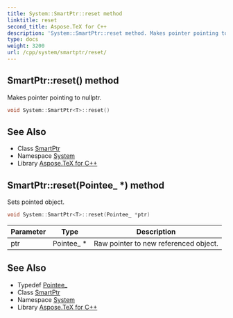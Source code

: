 ```yaml
---
title: System::SmartPtr::reset method
linktitle: reset
second_title: Aspose.TeX for C++
description: 'System::SmartPtr::reset method. Makes pointer pointing to nullptr in C++.'
type: docs
weight: 3200
url: /cpp/system/smartptr/reset/
---
```

## SmartPtr::reset() method


Makes pointer pointing to nullptr.

```cpp
void System::SmartPtr<T>::reset()
```

## See Also

* Class [SmartPtr](../)
* Namespace [System](../../)
* Library [Aspose.TeX for C++](../../../)
## SmartPtr::reset(Pointee_ *) method


Sets pointed object.

```cpp
void System::SmartPtr<T>::reset(Pointee_ *ptr)
```


| Parameter | Type | Description |
| --- | --- | --- |
| ptr | Pointee_ * | Raw pointer to new referenced object. |

## See Also

* Typedef [Pointee_](../pointee_/)
* Class [SmartPtr](../)
* Namespace [System](../../)
* Library [Aspose.TeX for C++](../../../)

